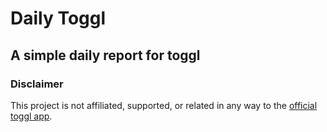 # Daily Toggl
## A simple daily report for toggl

### Disclaimer
This project is not affiliated, supported, or related in any way to the [official toggl app](https://toggl.com/).

